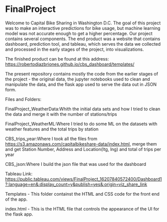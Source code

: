 # FinalProject

Welcome to Capital Bike Sharing in Washington D.C. The goal of this project was to make an interactive predictions for bike usage, but machine learning model was not accurate enough to get a higher percentage. Our project contains several components. The end product was a website that contains dashboard, prediction tool, and tableau, which serves the data we collected and processed in the early stages of the project, into visualizations.

The finished product can be found at this address: https://robertodiazbriones.github.io/cbs_dashboard/templates/

The present repository contains mostly the code from the earlier stages of the project - the original data, the jupyter notebooks used to clean and manipulate the data, and the flask app used to serve the data out in JSON form.

Files and Folders:

FinalProject_WeatherData:Whith the initial data sets and how I tried to clean the data and merge it with the number of stations/trips

FinalProject_WeatherML:Where I tried to do some ML on the datasets with weather features and the total trips by station

CBS_trips_year:Where I took all the files from https://s3.amazonaws.com/capitalbikeshare-data/index.html,
merge them and get Station Number, Address and Location(ltg, lng) and total of trips per year

CBS_json:Where I build the json file that was used for the dashboard

Tableau Link: https://public.tableau.com/views/FinalProject_16207840572400/Dashboard1?:language=en&:display_count=y&publish=yes&:origin=viz_share_link

Templates - This folder containst the HTML and CSS code for the front end of the app.

index.html - This is the HTML file that controls the appearance of the UI for the flask app.
